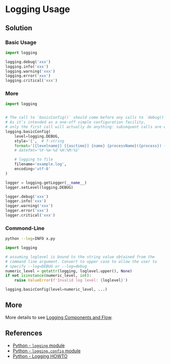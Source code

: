 # Logging Usage

## Solution

### Basic Usage

```python
import logging

logging.debug('xxx')
logging.info('xxx')
logging.warning('xxx')
logging.error('xxx')
logging.critical('xxx')
```

### More

```python
import logging


# The call to `basicConfig()` should come before any calls to `debug()`, `info()`, etc.
# As it’s intended as a one-off simple configuration facility,
# only the first call will actually do anything: subsequent calls are effectively no-ops.
logging.basicConfig(
    level=logging.DEBUG,
    style='{',  # f-string
    format='[{levelname}] [{asctime}] {name} {processName}({process}) {message}',
    # datefmt='%Y-%m-%d %H:%M:%S'

    # logging to file
    filename='example.log',
    encoding='utf-8'
)

logger = logging.getLogger(__name__)
logger.setLevel(logging.DEBUG)

logger.debug('xxx')
logger.info('xxx')
logger.warning('xxx')
logger.error('xxx')
logger.critical('xxx')
```

### Commond-Line

```bash
python --log=INFO x.py
```

```python
import logging

# assuming loglevel is bound to the string value obtained from the
# command line argument. Convert to upper case to allow the user to
# specify --log=DEBUG or --log=debug
numeric_level = getattr(logging, loglevel.upper(), None)
if not isinstance(numeric_level, int):
    raise ValueError(f'Invalid log level: {loglevel}')

logging.basicConfig(level=numeric_level, ...)
```

## More

More details to see [Logging Components and Flow](https://leven-cn.github.io/python-cookbook/more/core/logging).

## References

- [Python - `logging` module](https://docs.python.org/3/library/logging.html)
- [Python - `logging.config` module](https://docs.python.org/3/library/logging.config.html)
- [Python - Logging HOWTO](https://docs.python.org/3/howto/logging.html)
